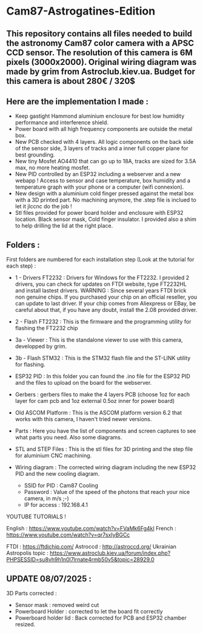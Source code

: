 # Cam87-Astrogatines-Edition

## This repository contains all files needed to build the astronomy Cam87 color camera with a APSC CCD sensor. The resolution of this camera is 6M pixels (3000x2000). Original wiring diagram was made by grim from Astroclub.kiev.ua. Budget for this camera is about 280€ / 320$

## Here are the implementation I made :

- Keep gastight Hammond aluminium enclosure for best low humidity performance and interference shield.
- Power board with all high frequency components are outside the metal box.
- New PCB checked with 4 layers. All logic components on the back side of the sensor side, 3 layers of tracks and a inner full copper plane for best grounding.
- New tiny Mosfet AO4410 that can go up to 18A, tracks are sized for 3.5A max, no more heating mosfet.
- New PID controlled by an ESP32 including a webserver and a new webapp ! Access to sensor and case temperature, box humidity and a temperature graph with your phone or a computer (wifi connexion).
- New design with a aluminium cold finger pressed against the metal box with a 3D printed part. No machining anymore, the .step file is inclued to let it jlccnc do the job !
- Stl files provided for power board holder and enclosure with ESP32 location. Black sensor mask, Cold finger insulator. I provided also a shim to help drilling the lid at the right place.

## Folders :

First folders are numbered for each installation step (Look at the tutorial for each step) : 

- 1 - Drivers FT2232 : Drivers for Windows for the FT2232. I provided 2 drivers, you can check for updates on FTDI website, type FT2232HL and install lastest drivers. WARNING : Since several years FTDI brick non genuine chips. If you purchased your chip on an official reseller, you can update to last driver. If your chip comes from Aliexpress or EBay, be careful about that, if you have any doubt, install the 2.08 provided driver.

- 2 - Flash FT2232 : This is the firmware and the programming utility for flashing the FT2232 chip

- 3a - Viewer : This is the standalone viewer to use with this camera, developped by grim.

- 3b - Flash STM32 : This is the STM32 flash file and the ST-LINK utility for flashing.

- ESP32 PID : In this folder you can found the .ino file for the ESP32 PID and the files to upload on the board for the webserver.

- Gerbers : gerbers files to make the 4 layers PCB (choose 1oz for each layer for cam pcb and 1oz external 0.5oz inner for power board)

- Old ASCOM Platform : This is the ASCOM platform version 6.2 that works with this camera, I  haven't tried newer versions.

- Parts : Here you have the list of components and screen captures to see what parts you need. Also some diagrams.

- STL and STEP Files : This is the stl files for 3D printing and the step file for aluminium CNC machining.

- Wiring diagram : The corrected wiring diagram including the new ESP32 PID and the new cooling diagram.


	- SSID for PID : Cam87 Cooling
	- Password : Value of the speed of the photons that reach your nice camera, in m/s ;-)
	- IP for access : 192.168.4.1

YOUTUBE TUTORIALS !

English : https://www.youtube.com/watch?v=FVaMk6Fg4kI
French : https://www.youtube.com/watch?v=qr7sxIyBGCc

FTDI : https://ftdichip.com/
Astroccd : http://astroccd.org/
Ukrainian Astropolis topic : https://www.astroclub.kiev.ua/forum/index.php?PHPSESSID=su8vh9h1n0l7lrnate4rmb50v5&topic=28929.0

## UPDATE 08/07/2025 :

3D Parts corrected :
- Sensor mask : removed weird cut
- Powerboard Holder : corrected to let the board fit correctly
- Powerboard holder lid : Back corrected for PCB and ESP32 chamber resized.